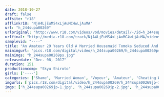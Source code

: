 ```yaml
---
date: 2018-10-27
draft: false
affsite: "r18"
afflinkr18: "NjA4LjEuMS4xLjAuMC4wLjAuMA"
url: "h_244supa00269"
urloriginal: "http://www.r18.com/videos/vod/movies/detail/-/id=h_244supa00269"
urlfinal: "http://media.r18.com/track/NjA4LjEuMS4xLjAuMC4wLjAuMA/videos/vod/movies/detail/-/id=h_244supa00269"
samplevid: "----"
title: "An Amateur 29 Years Old A Married Housemaid Tomoka Seduced And Fucked"
mainimgurl: "pics.r18.com/digital/video/h_244supa00269/h_244supa00269ps.jpg"
mainimgs: "h_244supa00269ps.jpg"
releasedate: "Dec. 08, 2017"
duration: 151
productioncomp: "Skyu Shiroto"
girls: ['----']
categories: ['Shame', 'Married Woman', 'Voyeur', 'Amateur', 'Cheating Wife', 'Hi-Def']
imgurls: ['pics.r18.com/digital/video/h_244supa00269/h_244supa00269jp-1.jpg', 'pics.r18.com/digital/video/h_244supa00269/h_244supa00269jp-2.jpg', 'pics.r18.com/digital/video/h_244supa00269/h_244supa00269jp-3.jpg', 'pics.r18.com/digital/video/h_244supa00269/h_244supa00269jp-4.jpg', 'pics.r18.com/digital/video/h_244supa00269/h_244supa00269jp-5.jpg', 'pics.r18.com/digital/video/h_244supa00269/h_244supa00269jp-6.jpg', 'pics.r18.com/digital/video/h_244supa00269/h_244supa00269jp-7.jpg', 'pics.r18.com/digital/video/h_244supa00269/h_244supa00269jp-8.jpg', 'pics.r18.com/digital/video/h_244supa00269/h_244supa00269jp-9.jpg', 'pics.r18.com/digital/video/h_244supa00269/h_244supa00269jp-10.jpg', 'pics.r18.com/digital/video/h_244supa00269/h_244supa00269jp-11.jpg', 'pics.r18.com/digital/video/h_244supa00269/h_244supa00269jp-12.jpg', 'pics.r18.com/digital/video/h_244supa00269/h_244supa00269jp-13.jpg', 'pics.r18.com/digital/video/h_244supa00269/h_244supa00269jp-14.jpg', 'pics.r18.com/digital/video/h_244supa00269/h_244supa00269jp-15.jpg', 'pics.r18.com/digital/video/h_244supa00269/h_244supa00269jp-16.jpg', 'pics.r18.com/digital/video/h_244supa00269/h_244supa00269jp-17.jpg', 'pics.r18.com/digital/video/h_244supa00269/h_244supa00269jp-18.jpg', 'pics.r18.com/digital/video/h_244supa00269/h_244supa00269jp-19.jpg', 'pics.r18.com/digital/video/h_244supa00269/h_244supa00269jp-20.jpg']
imgs: ['h_244supa00269jp-1.jpg', 'h_244supa00269jp-2.jpg', 'h_244supa00269jp-3.jpg', 'h_244supa00269jp-4.jpg', 'h_244supa00269jp-5.jpg', 'h_244supa00269jp-6.jpg', 'h_244supa00269jp-7.jpg', 'h_244supa00269jp-8.jpg', 'h_244supa00269jp-9.jpg', 'h_244supa00269jp-10.jpg', 'h_244supa00269jp-11.jpg', 'h_244supa00269jp-12.jpg', 'h_244supa00269jp-13.jpg', 'h_244supa00269jp-14.jpg', 'h_244supa00269jp-15.jpg', 'h_244supa00269jp-16.jpg', 'h_244supa00269jp-17.jpg', 'h_244supa00269jp-18.jpg', 'h_244supa00269jp-19.jpg', 'h_244supa00269jp-20.jpg']
---
```


